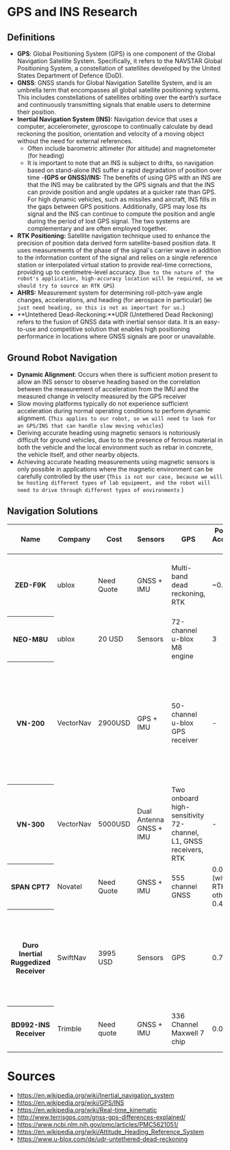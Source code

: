 # GPS and INS Research

## Definitions

- **GPS**: Global Positioning System (GPS) is one component of the Global Navigation Satellite System. Specifically, it refers to the NAVSTAR Global Positioning System, a constellation of satellites developed by the United States Department of Defence (DoD).
- **GNSS**: GNSS stands for Global Navigation Satellite System, and is an umbrella term that encompasses all global satellite positioning systems. This includes constellations of satellites orbiting over the earth’s surface and continuously transmitting signals that enable users to determine their position.
- **Inertial Navigation System (INS):** Navigation device that uses a computer, accelerometer, gyroscope to continually calculate by dead reckoning the position, orientation and velocity of a moving object without the need for external references.
  - Often include barometric altimeter (for altitude) and magnetometer (for heading)
  - It is important to note that an INS is subject to drifts, so navigation based on stand-alone INS suffer a rapid degradation of position over time -**(GPS or GNSS)/INS:** The benefits of using GPS with an INS are that the INS may be calibrated by the GPS signals and that the INS can provide position and angle updates at a quicker rate than GPS. For high dynamic vehicles, such as missiles and aircraft, INS fills in the gaps between GPS positions. Additionally, GPS may lose its signal and the INS can continue to compute the position and angle during the period of lost GPS signal. The two systems are complementary and are often employed together.
- **RTK Positioning:** Satellite navigation technique used to enhance the precision of position data derived form satellite-based position data. It uses measurements of the phase of the signal's carrier wave in addition to the information content of the signal and relies on a single reference station or interpolated virtual station to provide real-time corrections, providing up to centimetre-level accuracy. (`Due to the nature of the robot's application, high-accuracy location will be required, so we should try to source an RTK GPS`)
- **AHRS:** Measurement system for determining roll-pitch-yaw angle changes, accelerations, and heading (for aerospace in particular) (`We just need heading, so this is not as important for us.`)
- **Untethered Dead-Reckoning:**UDR (Untethered Dead Reckoning) refers to the fusion of GNSS data with inertial sensor data. It is an easy-to-use and competitive solution that enables high positioning performance in locations where GNSS signals are poor or unavailable.

## Ground Robot Navigation

- **Dynamic Alignment**: Occurs when there is sufficient motion present to allow an INS sensor to observe heading based on the correlation between the measurement of acceleration from the IMU and the measured change in velocity measured by the GPS receiver
- Slow moving platforms typically do not experience sufficient acceleration during normal operating conditions to perform dynamic alignment. (`This applies to our robot, so we will need to look for an GPS/INS that can handle slow moving vehicles`)
- Deriving accurate heading using magnetic sensors is notoriously difficult for ground vehicles, due to to the presence of ferrous material in both the vehicle and the local environment such as rebar in concrete, the vehicle itself, and other nearby objects.
- Achieving accurate heading measurements using magnetic sensors is only possible in applications where the magnetic environment can be carefully controlled by the user (`This is not our case, because we will be hosting different types of lab equipment, and the robot will need to drive through different types of environments` )

## Navigation Solutions

<table>
<thead>
  <tr>
    <th>Name</th>
    <th>Company</th>
    <th>Cost</th>
    <th>Sensors</th>
    <th>GPS</th>
    <th>Position Accuracy (m)</th>
    <th>Heading Accuracy (deg)</th>
    <th>Roll/Pitch Accuracy (deg)</th>
    <th>Notes</th>
    <th>IMU Frequency (Hz)</th>
    <th>Navigation Frequency (Hz)</th>
    <th>Position Frequency (Hz)</th>
    <th>Power Consumption</th>
    <th>Communication</th>
    <th>PPS</th>
  </tr>
</thead>
<tbody>
  <tr>
    <th>ZED-F9K</th>
    <td>ublox</td>
    <td>Need Quote</td>
    <td>GNSS + IMU</td>
    <td>Multi-band dead reckoning, RTK</td>
    <td>~0.1</td>
    <td>-</td>
    <td>-</td>
    <td>Would need to package somehow, or ask about packaging</td>
    <td>IMU Frequency (Hz)</td>
    <td>-</td>
    <td>30</td>
    <td>2.76V - 3.6V</td>
    <td>2 UART, 1 SPI, 1 DDC</td>
    <td>-</td>
  </tr>
  <tr>
    <th>NEO-M8U</th>
    <td>ublox</td>
    <td>20 USD</td>
    <td>Sensors</td>
    <td>72-channel u-blox M8 engine </td>
    <td>3</td>
    <td>1</td>
    <td>Roll/Pitch Accuracy</td>
    <td>Notes</td>
    <td>100</td>
    <td>30</td>
    <td>2</td>
    <td>Power Consumption</td>
    <td>Communication</td>
    <td>Yes, 30 ns accuracy</td>
  </tr>
  <tr>
    <th>VN-200</th>
    <td>VectorNav</td>
    <td>2900USD</td>
    <td>GPS + IMU</td>
    <td>50-channel u-blox GPS receiver</td>
    <td>-</td>
    <td>0.3</td>
    <td>0.1</td>
    <td>agricultural robots, already in rugged casing, advanced Kalman filtering algorithms for position, velocity, and attitude</td>
    <td>800</td>
    <td>500</td>
    <td>-</td>
    <td>80 mA @ 5 V</td>
    <td>1 UART, 1 SPI</td>
    <td>Yes, need to double check</td>
  </tr>
  <tr>
    <th>VN-300</th>
    <td>VectorNav</td>
    <td>5000USD</td>
    <td>Dual Antenna GNSS + IMU</td>
    <td>Two onboard high-sensitivity 72-channel, L1, GNSS receivers, RTK</td>
    <td>-</td>
    <td>0.3 (GPS-Compass)</td>
    <td>0.1</td>
    <td>advanced Kalman filtering algorithms for position, velocity, and attitude</td>
    <td>800</td>
    <td>400</td>
    <td>-</td>
    <td>250 mA @ 5 V</td>
    <td>1 UART, 1 SPI</td>
    <td>Yes, need to check</td>
  </tr>
  <tr>
    <th>SPAN CPT7</th>
    <td>Novatel</td>
    <td>Need Quote</td>
    <td>GNSS + IMU</td>
    <td>555 channel GNSS</td>
    <td>0.01 (with RTK), otherwise 0.4-2.5</td>
    <td>0.05- 0.08</td>
    <td>0.007 - 0.035</td>
    <td>Dead-reckoning, in ruggedized casing</td>
    <td>300</td>
    <td>20</td>
    <td>20</td>
    <td>7W, 9-32VDC</td>
    <td>1 RS-232, 1 RS-422, 1 Ethernet, 1 USB, 1 CAN</td>
    <td>Yes</td>
  </tr>
  <tr>
    <th>Duro Inertial Ruggedized Receiver</th>
    <td>SwiftNav</td>
    <td>3995 USD</td>
    <td>Sensors</td>
    <td>GPS</td>
    <td>0.75</td>
    <td>0.8</td>
    <td>0.2</td>
    <td>Smooth dead-reckoning, in ruggedized casing, velocity accuracy is 0.06m/s, used by clearpath</td>
    <td>IMU Frequency (Hz)</td>
    <td>10</td>
    <td>10</td>
    <td>5W</td>
    <td>2 RS232, Ethernet, 1 CAN with selectable termination resistor, power outputs</td>
    <td>Yes</td>
  </tr>
  <tr>
    <th>BD992-INS Receiver</th>
    <td>Trimble</td>
    <td>Need quote</td>
    <td>GNSS + IMU</td>
    <td>336 Channel Maxwell 7 chip</td>
    <td>0.05-1</td>
    <td>0.09</td>
    <td>0.10</td>
    <td>Baud rates up to 460,800, need to package</td>
    <td>100</td>
    <td>-</td>
    <td>100</td>
    <td>Power Consumption</td>
    <td>3 RS-232, 1 CAN, 1 USB, 1 Ethernet</td>
    <td>PPS</td>
  </tr>
</tbody>
</table>

# Sources

- https://en.wikipedia.org/wiki/Inertial_navigation_system
- https://en.wikipedia.org/wiki/GPS/INS
- https://en.wikipedia.org/wiki/Real-time_kinematic
- http://www.terrisgps.com/gnss-gps-differences-explained/
- https://www.ncbi.nlm.nih.gov/pmc/articles/PMC5621051/
- https://en.wikipedia.org/wiki/Attitude_Heading_Reference_System
- https://www.u-blox.com/de/udr-untethered-dead-reckoning